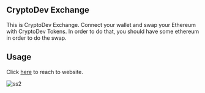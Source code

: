## CryptoDev Exchange
This is CryptoDev Exchange. Connect your wallet and swap your Ethereum with CryptoDev Tokens.
In order to do that, you should have some ethereum in order to do the swap.

## Usage
Click [here](https://cryptodev-exchange-rosy.vercel.app/) to reach to website.

![ss2](https://github.com/xlr8nur/cryptodev-exchange/assets/97341887/34bb3faa-f6d9-420d-85b3-eddce956a59f)
